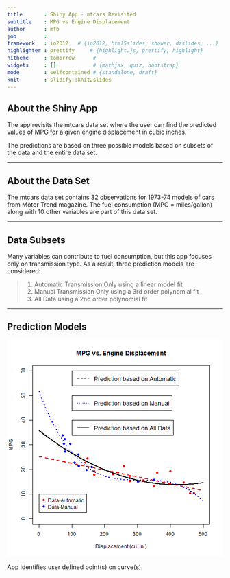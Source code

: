 ```yaml
---
title       : Shiny App - mtcars Revisited
subtitle    : MPG vs Engine Displacement
author      : mfb
job         : 
framework   : io2012   # {io2012, html5slides, shower, dzslides, ...}
highlighter : prettify     # {highlight.js, prettify, highlight}
hitheme     : tomorrow      # 
widgets     : []            # {mathjax, quiz, bootstrap}
mode        : selfcontained # {standalone, draft}
knit        : slidify::knit2slides
---
```


## About the Shiny App

The app revisits the mtcars data set where the user can find the predicted
values of MPG for a given engine displacement in cubic inches.

The predictions are based on three possible models based on subsets of the
data and the entire data set.

---

## About the Data Set

The mtcars data set contains 32 observations for 1973-74 models of cars 
from Motor Trend magazine.  The fuel consumption (MPG = miles/gallon) 
along with 10 other variables are part of this data set.

---

## Data Subsets

Many variables can contribute to fuel consumption, but this app focuses only
on transmission type.  As a result, three prediction models are considered:

>1. Automatic Transmission Only using a linear model fit
>2. Manual Transmission Only using a 3rd order polynomial fit
>3. All Data using a 2nd order polynomial fit

---

## Prediction Models

![plot of chunk unnamed-chunk-1](assets/fig/unnamed-chunk-1-1.png)

App identifies user defined point(s) on curve(s).
